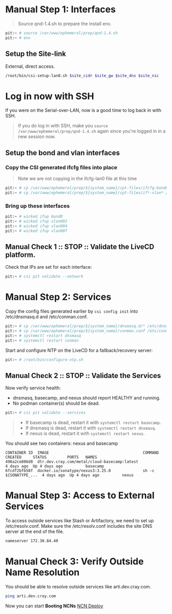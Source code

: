 # Manual Step 1: Interfaces

> Source qnd-1.4.sh to prepare the install env.

```bash
pit:~ # source /var/www/ephemeral/prep/qnd-1.4.sh
pit:~ # env
```

## Setup the Site-link 

External, direct access.

```bash
/root/bin/csi-setup-lan0.sh $site_cidr $site_gw $site_dns $site_nic
```

# Log in now with SSH

If you were on the Serial-over-LAN, now is a good time to log back in with SSH.  

> If you do log in with SSH, make you `source /var/www/ephemeral/prep/qnd-1.4.sh` again since you're logged in in a new session now.

## Setup the bond and vlan interfaces

### Copy the CSI generated ifcfg files into place 

> Note we are not copying in the ifcfg-lan0 file at this time

```bash
pit:~ # cp /var/www/ephemeral/prep/${system_name}/cpt-files/ifcfg-bond0 /etc/sysconfig/network
pit:~ # cp /var/www/ephemeral/prep/${system_name}/cpt-files/if*-vlan* /etc/sysconfig/network
```

### Bring up these interfaces

```bash
pit:~ # wicked ifup bond0 
pit:~ # wicked ifup vlan002 
pit:~ # wicked ifup vlan004 
pit:~ # wicked ifup vlan007 
```

## Manual Check 1 :: STOP :: Validate the LiveCD platform.

Check that IPs are set for each interface:

```bash
pit:~ # csi pit validate --network
```

# Manual Step 2: Services

Copy the config files generated earlier by `csi config init` into /etc/dnsmasq.d and /etc/conman.conf.
```bash
pit:~ # cp /var/www/ephemeral/prep/${system_name}/dnsmasq.d/* /etc/dnsmasq.d
pit:~ # cp /var/www/ephemeral/prep/${system_name}/conman.conf /etc/conman.conf
pit:~ # systemctl restart dnsmasq
pit:~ # systemctl restart conman
```

Start and configure NTP on the LiveCD for a fallback/recovery server:

```bash
pit:~ # /root/bin/configure-ntp.sh
```

## Manual Check 2 :: STOP :: Validate the Services

Now verify service health:
- dnsmasq, basecamp, and nexus should report HEALTHY and running.
- No podman container(s) should be dead.

```bash
pit:~ # csi pit validate --services
```

> - If basecamp is dead, restart it with `systemctl restart basecamp`.
> - If dnsmasq is dead, restart it with `systemctl restart dnsmasq`.
> - If nexus is dead, restart it with `systemctl restart nexus`.

You should see two containers: nexus and basecamp

```
CONTAINER ID  IMAGE                                         COMMAND               CREATED     STATUS         PORTS   NAMES
496a2ce806d8  dtr.dev.cray.com/metal/cloud-basecamp:latest                        4 days ago  Up 4 days ago          basecamp
6fcdf2bfb58f  docker.io/sonatype/nexus3:3.25.0              sh -c ${SONATYPE_...  4 days ago  Up 4 days ago          nexus
```

# Manual Step 3: Access to External Services

To access outside services like Stash or Artifactory, we need to set up /etc/resolv.conf.  Make sure the /etc/resolv.conf includes the site DNS server at the end of the file.

```bash
nameserver 172.30.84.40
```

# Manual Check 3: Verify Outside Name Resolution

You should be able to resolve outside services like arti.dev.cray.com.

```bash
ping arti.dev.cray.com
```

Now you can start **Booting NCNs** [NCN Deploy](005-NCN-DEPLOY.md)
